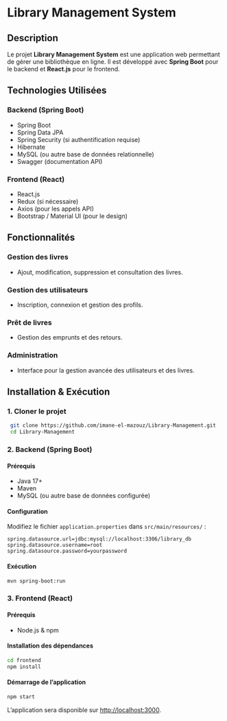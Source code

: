 # Library Management System

## Description

Le projet **Library Management System** est une application web permettant de gérer une bibliothèque en ligne. Il est développé avec **Spring Boot** pour le backend et **React.js** pour le frontend.

## Technologies Utilisées

### Backend (Spring Boot)
- Spring Boot
- Spring Data JPA
- Spring Security (si authentification requise)
- Hibernate
- MySQL (ou autre base de données relationnelle)
- Swagger (documentation API)

### Frontend (React)
- React.js
- Redux (si nécessaire)
- Axios (pour les appels API)
- Bootstrap / Material UI (pour le design)

## Fonctionnalités

### Gestion des livres
- Ajout, modification, suppression et consultation des livres.

### Gestion des utilisateurs
- Inscription, connexion et gestion des profils.

### Prêt de livres
- Gestion des emprunts et des retours.

### Administration
- Interface pour la gestion avancée des utilisateurs et des livres.

## Installation & Exécution

### 1. Cloner le projet

```sh
 git clone https://github.com/imane-el-mazouz/Library-Management.git
 cd Library-Management
```

### 2. Backend (Spring Boot)

#### Prérequis
- Java 17+
- Maven
- MySQL (ou autre base de données configurée)

#### Configuration
Modifiez le fichier `application.properties` dans `src/main/resources/` :

```properties
spring.datasource.url=jdbc:mysql://localhost:3306/library_db
spring.datasource.username=root
spring.datasource.password=yourpassword
```

#### Exécution

```sh
mvn spring-boot:run
```

### 3. Frontend (React)

#### Prérequis
- Node.js & npm

#### Installation des dépendances

```sh
cd frontend
npm install
```

#### Démarrage de l’application

```sh
npm start
```

L’application sera disponible sur [http://localhost:3000](http://localhost:3000).
